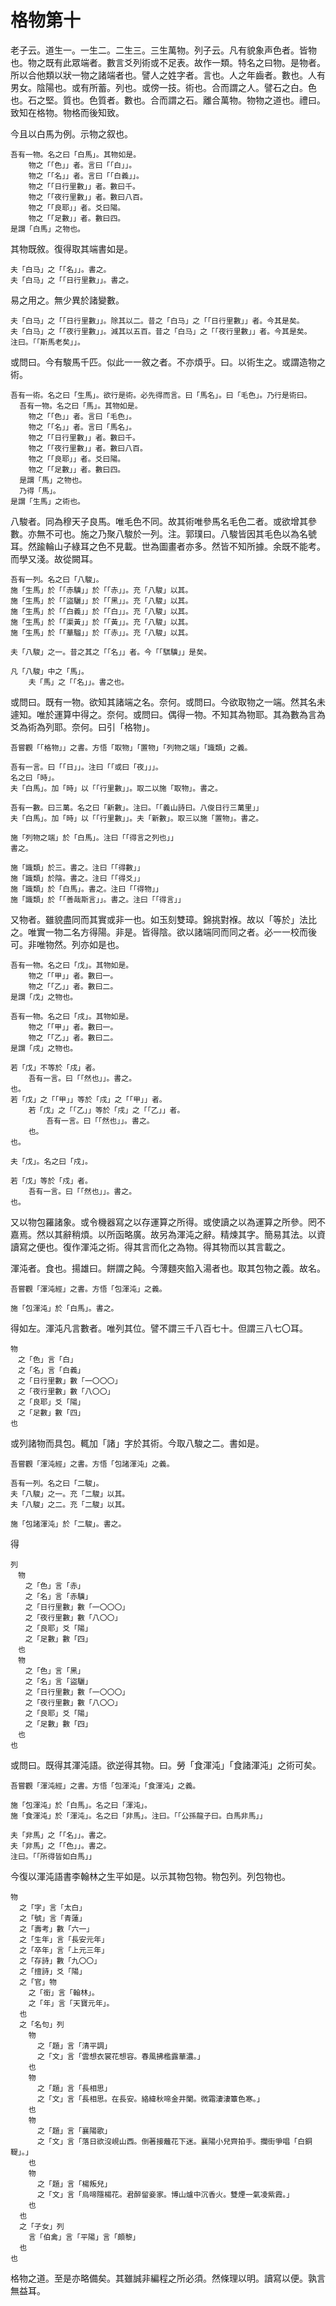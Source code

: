 # 格物第十

老子云。道生一。一生二。二生三。三生萬物。列子云。凡有貌象声色者。皆物也。物之既有此眾端者。數言爻列術或不足表。故作一類。特名之曰物。是物者。所以合他類以狀一物之諸端者也。譬人之姓字者。言也。人之年齒者。數也。人有男女。陰陽也。或有所蓄。列也。或傍一技。術也。合而謂之人。譬石之白。色也。石之堅。質也。色質者。數也。合而謂之石。離合萬物。物物之道也。禮曰。致知在格物。物格而後知致。

今且以白馬为例。示物之叙也。

```
吾有一物。名之曰「白馬」。其物如是。
	物之「「色」」者。言曰「「白」」。
	物之「「名」」者。言曰「「白義」」。
	物之「「日行里數」」者。數曰千。
	物之「「夜行里數」」者。數曰八百。
	物之「「良耶」」者。爻曰陽。
	物之「「足數」」者。數曰四。
是謂「白馬」之物也。
```

其物既敘。復得取其端書如是。

```
夫「白马」之「「名」」。書之。
夫「白马」之「「日行里數」」。書之。
```

易之用之。無少異於諸變數。

```
夫「白马」之「「日行里數」」。除其以二。昔之「白马」之「「日行里數」」者。今其是矣。
夫「白马」之「「夜行里數」」。減其以五百。昔之「白马」之「「夜行里數」」者。今其是矣。
注曰。「「斯馬老矣」」。
```

或問曰。今有駿馬千匹。似此一一敘之者。不亦煩乎。曰。以術生之。或謂造物之術。

```
吾有一術。名之曰「生馬」。欲行是術。必先得而言。曰「馬名」。曰「毛色」。乃行是術曰。
  吾有一物。名之曰「馬」。其物如是。
    物之「「色」」者。言曰「毛色」。
    物之「「名」」者。言曰「馬名」。
    物之「「日行里數」」者。數曰千。
    物之「「夜行里數」」者。數曰八百。
    物之「「良耶」」者。爻曰陽。
    物之「「足數」」者。數曰四。
  是謂「馬」之物也。
  乃得「馬」。
是謂「生馬」之術也。
```

八駿者。同為穆天子良馬。唯毛色不同。故其術唯參馬名毛色二者。或欲增其參數。亦無不可也。施之乃聚八駿於一列。注。郭璞曰。八駿皆因其毛色以為名號耳。然踰輪山子綠耳之色不見載。世為圖畫者亦多。然皆不知所據。余既不能考。而學又淺。故從闕耳。

```
吾有一列。名之曰「八駿」。
施「生馬」於「「赤驥」」於「「赤」」。充「八駿」以其。
施「生馬」於「「盜驪」」於「「黑」」。充「八駿」以其。
施「生馬」於「「白義」」於「「白」」。充「八駿」以其。
施「生馬」於「「渠黃」」於「「黃」」。充「八駿」以其。
施「生馬」於「「華騮」」於「「赤」」。充「八駿」以其。
	
夫「八駿」之一。昔之其之「「名」」者。今「「騏驥」」是矣。

凡「八駿」中之「馬」。
	夫「馬」之「「名」」。書之也。
```

或問曰。既有一物。欲知其諸端之名。奈何。或問曰。今欲取物之一端。然其名未遽知。唯於運算中得之。奈何。或問曰。偶得一物。不知其為物耶。其為數為言為爻為術為列耶。奈何。曰引「格物」。

```
吾嘗觀「「格物」」之書。方悟「取物」「置物」「列物之端」「識類」之義。

吾有一言。曰「「日」」。注曰「「或曰「夜」」」。
名之曰「時」。
夫「白馬」。加「時」以「「行里數」」。取二以施「取物」。書之。

吾有一數。曰三萬。名之曰「新數」。注曰。「「義山詩曰。八俊日行三萬里」」
夫「白馬」。加「時」以「「行里數」」。夫「新數」。取三以施「置物」。書之。

施「列物之端」於「白馬」。注曰「「得言之列也」」
書之。

施「識類」於三。書之。注曰「「得數」」
施「識類」於陰。書之。注曰「「得爻」」
施「識類」於「白馬」。書之。注曰「「得物」」
施「識類」於「「善哉斯言」」。書之。注曰「「得言」」
```

又物者。雖貌盡同而其實或非一也。如玉刻雙璋。錦挑對褓。故以「等於」法比之。唯實一物二名方得陽。非是。皆得陰。欲以諸端同而同之者。必一一校而後可。非唯物然。列亦如是也。

```
吾有一物。名之曰「戊」。其物如是。
	物之「「甲」」者。數曰一。
	物之「「乙」」者。數曰二。
是謂「戊」之物也。

吾有一物。名之曰「戌」。其物如是。
	物之「「甲」」者。數曰一。
	物之「「乙」」者。數曰二。
是謂「戌」之物也。

若「戊」不等於「戌」者。
	吾有一言。曰「「然也」」。書之。
也。
若「戊」之「「甲」」等於「戌」之「「甲」」者。
	若「戊」之「「乙」」等於「戌」之「「乙」」者。
		吾有一言。曰「「然也」」。書之。
	也。
也。

夫「戊」。名之曰「戍」。

若「戊」等於「戍」者。
	吾有一言。曰「「然也」」。書之。
也。
```

又以物包羅諸象。或令機器寫之以存運算之所得。或使讀之以為運算之所參。罔不嘉焉。然以其辭稍煩。以所函略廣。故另為渾沌之辭。精煉其字。簡易其法。以資讀寫之便也。復作渾沌之術。得其言而化之為物。得其物而以其言載之。

渾沌者。食也。揚雄曰。餅謂之飩。今薄麵夾餡入湯者也。取其包物之義。故名。

```
吾嘗觀「渾沌經」之書。方悟「包渾沌」之義。

施「包渾沌」於「白馬」。書之。
```

得如左。渾沌凡言數者。唯列其位。譬不謂三千八百七十。但謂三八七〇耳。

```
物
　之「色」言「白」
　之「名」言「白義」
　之「日行里數」數「一〇〇〇」
　之「夜行里數」數「八〇〇」
　之「良耶」爻「陽」
　之「足數」數「四」
也
```

或列諸物而具包。輒加「諸」字於其術。今取八駿之二。書如是。

```
吾嘗觀「渾沌經」之書。方悟「包諸渾沌」之義。

吾有一列。名之曰「二駿」。
夫「八駿」之一。充「二駿」以其。
夫「八駿」之二。充「二駿」以其。

施「包諸渾沌」於「二駿」。書之。
```

得

```
列
　物
　　之「色」言「赤」
　　之「名」言「赤驥」
　　之「日行里數」數「一〇〇〇」
　　之「夜行里數」數「八〇〇」
　　之「良耶」爻「陽」
　　之「足數」數「四」
　也
　物
　　之「色」言「黑」
　　之「名」言「盜驪」
　　之「日行里數」數「一〇〇〇」
　　之「夜行里數」數「八〇〇」
　　之「良耶」爻「陽」
　　之「足數」數「四」
　也
也
```

或問曰。既得其渾沌語。欲逆得其物。曰。勞「食渾沌」「食諸渾沌」之術可矣。

```
吾嘗觀「渾沌經」之書。方悟「包渾沌」「食渾沌」之義。

施「包渾沌」於「白馬」。名之曰「渾沌」。
施「食渾沌」於「渾沌」。名之曰「非馬」。注曰。「「公孫龍子曰。白馬非馬」」

夫「非馬」之「「名」」。書之。
夫「非馬」之「「色」」。書之。
注曰。「「所得皆如白馬」」
```

今復以渾沌語書李翰林之生平如是。以示其物包物。物包列。列包物也。

```
物
  之「字」言「太白」
  之「號」言「青蓮」
  之「壽考」數「六一」
  之「生年」言「長安元年」
  之「卒年」言「上元三年」
  之「存詩」數「九〇〇」
  之「擅詩」爻「陽」
  之「官」物
    之「銜」言「翰林」。
    之「年」言「天寶元年」。
  也
  之「名句」列
    物
      之「題」言「清平調」
      之「文」言「雲想衣裳花想容。春風拂檻露華濃。」
    也
    物
      之「題」言「長相思」
      之「文」言「長相思。在長安。絡緯秋啼金井闌。微霜淒淒簟色寒。」
    也
    物
      之「題」言「襄陽歌」
      之「文」言「落日欲沒峴山西。倒著接蘺花下迷。襄陽小兒齊拍手。攔街爭唱「白銅鞮」。」
    也
    物
      之「題」言「楊叛兒」
      之「文」言「烏啼隱楊花。君醉留妾家。博山爐中沉香火。雙煙一氣凌紫霞。」
    也
  也
  之「子女」列
    言「伯禽」言「平陽」言「頗黎」
  也
也
```

格物之道。至是亦略備矣。其雖誠非編程之所必須。然條理以明。讀寫以便。孰言無益耳。